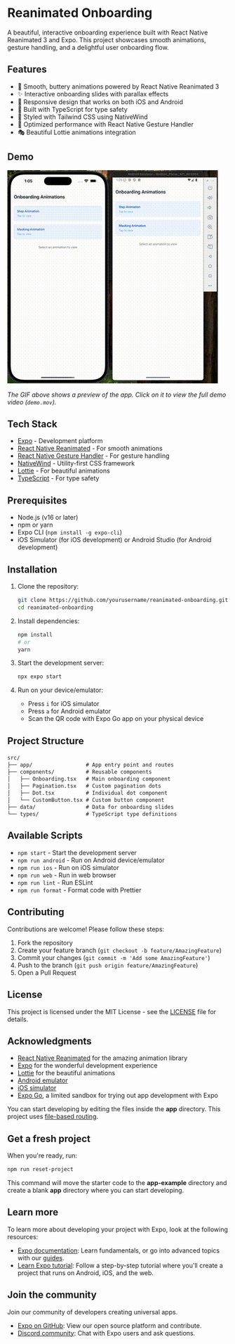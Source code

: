 # Reanimated Onboarding

A beautiful, interactive onboarding experience built with React Native Reanimated 3 and Expo. This project showcases smooth animations, gesture handling, and a delightful user onboarding flow.

## Features

- 🎨 Smooth, buttery animations powered by React Native Reanimated 3
- ✨ Interactive onboarding slides with parallax effects
- 📱 Responsive design that works on both iOS and Android
- 🎯 Built with TypeScript for type safety
- 🎨 Styled with Tailwind CSS using NativeWind
- 🚀 Optimized performance with React Native Gesture Handler
- 🎭 Beautiful Lottie animations integration

## Demo

[![App Demo GIF](demo/demo.gif)](https://github.com/AhsanT4riq/reanimated-onboarding/raw/main/demo/demo.mov)

*The GIF above shows a preview of the app. Click on it to view the full demo video (`demo.mov`).*

## Tech Stack

- [Expo](https://expo.dev/) - Development platform
- [React Native Reanimated](https://docs.swmansion.com/react-native-reanimated/) - For smooth animations
- [React Native Gesture Handler](https://docs.swmansion.com/react-native-gesture-handler/) - For gesture handling
- [NativeWind](https://www.nativewind.dev/) - Utility-first CSS framework
- [Lottie](https://airbnb.design/lottie/) - For beautiful animations
- [TypeScript](https://www.typescriptlang.org/) - For type safety

## Prerequisites

- Node.js (v16 or later)
- npm or yarn
- Expo CLI (`npm install -g expo-cli`)
- iOS Simulator (for iOS development) or Android Studio (for Android development)

## Installation

1. Clone the repository:
   ```bash
   git clone https://github.com/yourusername/reanimated-onboarding.git
   cd reanimated-onboarding
   ```

2. Install dependencies:
   ```bash
   npm install
   # or
   yarn
   ```

3. Start the development server:
   ```bash
   npx expo start
   ```

4. Run on your device/emulator:
   - Press `i` for iOS simulator
   - Press `a` for Android emulator
   - Scan the QR code with Expo Go app on your physical device

## Project Structure

```
src/
├── app/                 # App entry point and routes
├── components/          # Reusable components
│   ├── Onboarding.tsx   # Main onboarding component
│   ├── Pagination.tsx   # Custom pagination dots
│   ├── Dot.tsx          # Individual dot component
│   └── CustomButton.tsx # Custom button component
├── data/                # Data for onboarding slides
└── types/               # TypeScript type definitions
```

## Available Scripts

- `npm start` - Start the development server
- `npm run android` - Run on Android device/emulator
- `npm run ios` - Run on iOS simulator
- `npm run web` - Run in web browser
- `npm run lint` - Run ESLint
- `npm run format` - Format code with Prettier

## Contributing

Contributions are welcome! Please follow these steps:

1. Fork the repository
2. Create your feature branch (`git checkout -b feature/AmazingFeature`)
3. Commit your changes (`git commit -m 'Add some AmazingFeature'`)
4. Push to the branch (`git push origin feature/AmazingFeature`)
5. Open a Pull Request

## License

This project is licensed under the MIT License - see the [LICENSE](LICENSE) file for details.

## Acknowledgments

- [React Native Reanimated](https://docs.swmansion.com/react-native-reanimated/) for the amazing animation library
- [Expo](https://expo.dev/) for the wonderful development experience
- [Lottie](https://airbnb.design/lottie/) for the beautiful animations
- [Android emulator](https://docs.expo.dev/workflow/android-studio-emulator/)
- [iOS simulator](https://docs.expo.dev/workflow/ios-simulator/)
- [Expo Go](https://expo.dev/go), a limited sandbox for trying out app development with Expo

You can start developing by editing the files inside the **app** directory. This project uses [file-based routing](https://docs.expo.dev/router/introduction).

## Get a fresh project

When you're ready, run:

```bash
npm run reset-project
```

This command will move the starter code to the **app-example** directory and create a blank **app** directory where you can start developing.

## Learn more

To learn more about developing your project with Expo, look at the following resources:

- [Expo documentation](https://docs.expo.dev/): Learn fundamentals, or go into advanced topics with our [guides](https://docs.expo.dev/guides).
- [Learn Expo tutorial](https://docs.expo.dev/tutorial/introduction/): Follow a step-by-step tutorial where you'll create a project that runs on Android, iOS, and the web.

## Join the community

Join our community of developers creating universal apps.

- [Expo on GitHub](https://github.com/expo/expo): View our open source platform and contribute.
- [Discord community](https://chat.expo.dev): Chat with Expo users and ask questions.
